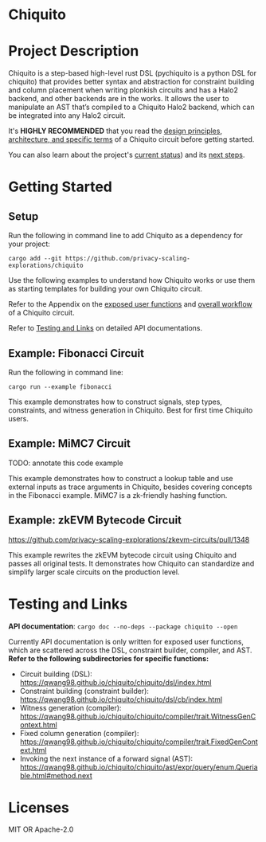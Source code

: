 # Chiquito

# Project Description

Chiquito is a step-based high-level rust DSL (pychiquito is a python DSL for chiquito) that provides better syntax and abstraction for constraint building and column placement when writing plonkish circuits and has a Halo2 backend, and other backends are in the works. It allows the user to manipulate an AST that’s compiled to a Chiquito Halo2 backend, which can be integrated into any Halo2 circuit.

It's **HIGHLY RECOMMENDED** that you read the [design principles](https://github.com/privacy-scaling-explorations/chiquito/blob/main/Appendix.md/#design-principles),  [architecture, and specific terms](https://github.com/privacy-scaling-explorations/chiquito/blob/main/Appendix.md/#architecture) of a Chiquito circuit before getting started.

You can also learn about the project's [current status](https://github.com/privacy-scaling-explorations/chiquito/blob/main/Appendix.md/#project-status-as-of-april-2023)) and its [next steps](https://github.com/privacy-scaling-explorations/chiquito/blob/main/Appendix.md/#vision-and-next-steps). 

# Getting Started

## Setup
Run the following in command line to add Chiquito as a dependency for your project:
```
cargo add --git https://github.com/privacy-scaling-explorations/chiquito 
```

Use the following examples to understand how Chiquito works or use them as starting templates for building your own Chiquito circuit.

Refer to the Appendix on the [exposed user functions](https://github.com/privacy-scaling-explorations/chiquito/blob/main/Appendix.md/#exposed-user-functions) and [overall workflow](https://github.com/privacy-scaling-explorations/chiquito/blob/main/Appendix.md/#overall-workflow) of a Chiquito circuit.

Refer to [Testing and Links](#testing-and-links) on detailed API documentations.


## Example: Fibonacci Circuit
Run the following in command line:
```
cargo run --example fibonacci
```

This example demonstrates how to construct signals, step types, constraints, and witness generation in Chiquito. Best for first time Chiquito users.

## Example: MiMC7 Circuit
TODO: annotate this code example

This example demonstrates how to construct a lookup table and use external inputs as trace arguments in Chiquito, besides covering concepts in the Fibonacci example. MiMC7 is a zk-friendly hashing function.

## Example: zkEVM Bytecode Circuit
https://github.com/privacy-scaling-explorations/zkevm-circuits/pull/1348

This example rewrites the zkEVM bytecode circuit using Chiquito and passes all original tests. It demonstrates how Chiquito can standardize and simplify larger scale circuits on the production level.

# Testing and Links
**API documentation**: `cargo doc --no-deps --package chiquito --open`

Currently API documentation is only written for exposed user functions, which are scattered across the DSL, constraint builder, compiler, and AST. **Refer to the following subdirectories for specific functions:**
- Circuit building (DSL): https://qwang98.github.io/chiquito/chiquito/dsl/index.html
- Constraint building (constraint builder): https://qwang98.github.io/chiquito/chiquito/dsl/cb/index.html
- Witness generation (compiler): https://qwang98.github.io/chiquito/chiquito/compiler/trait.WitnessGenContext.html
- Fixed column generation (compiler): https://qwang98.github.io/chiquito/chiquito/compiler/trait.FixedGenContext.html
- Invoking the next instance of a forward signal (AST): https://qwang98.github.io/chiquito/chiquito/ast/expr/query/enum.Queriable.html#method.next

# Licenses

MIT OR Apache-2.0
